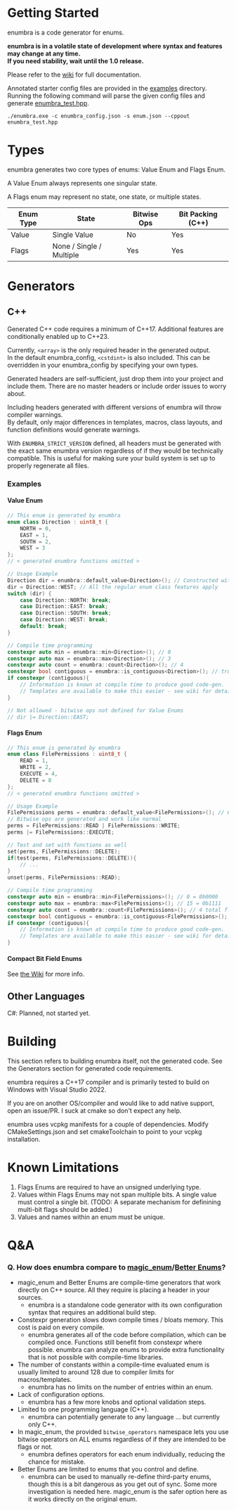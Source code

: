 # Getting Started

enumbra is a code generator for enums.

**enumbra is in a volatile state of development where syntax and features may change at any time.  
If you need stability, wait until the 1.0 release.**

Please refer to the [wiki](https://github.com/Scaless/enumbra/wiki) for full documentation.  

Annotated starter config files are provided in the [examples](/examples/) directory.  
Running the following command will parse the given config files and generate [enumbra_test.hpp](/examples/enumbra_test.hpp).  
```
./enumbra.exe -c enumbra_config.json -s enum.json --cppout enumbra_test.hpp
```

# Types
enumbra generates two core types of enums: Value Enum and Flags Enum.  

A Value Enum always represents one singular state.  

A Flags enum may represent no state, one state, or multiple states.

| Enum Type | State | Bitwise Ops | Bit Packing (C++) |
| --- | --- | --- | --- |
| Value | Single Value | No | Yes |
| Flags | None / Single / Multiple | Yes | Yes |


# Generators

## C++
Generated C++ code requires a minimum of C++17. Additional features are conditionally enabled up to C++23.  

Currently, `<array>` is the only required header in the generated output.  
In the default enumbra_config, `<cstdint>` is also included. This can be overridden in your enumbra_config by specifying your own types.  

Generated headers are self-sufficient, just drop them into your project and include them. There are no master headers or include order issues to worry about.

Including headers generated with different versions of enumbra will throw compiler warnings.  
By default, only major differences in templates, macros, class layouts, and function definitions would generate warnings.

With `ENUMBRA_STRICT_VERSION` defined, all headers must be generated with the exact same enumbra version regardless of if they would be technically compatible. This is useful for making sure your build system is set up to properly regenerate all files.  

### Examples

#### Value Enum

```c++
// This enum is generated by enumbra
enum class Direction : uint8_t {
    NORTH = 0,
    EAST = 1,
    SOUTH = 2,
    WEST = 3
};
// < generated enumbra functions omitted >

// Usage Example
Direction dir = enumbra::default_value<Direction>(); // Constructed with user-defined default value
dir = Direction::WEST; // All the regular enum class features apply
switch (dir) {
    case Direction::NORTH: break;
    case Direction::EAST: break;
    case Direction::SOUTH: break;
    case Direction::WEST: break;
    default: break;
}

// Compile time programming
constexpr auto min = enumbra::min<Direction>(); // 0
constexpr auto max = enumbra::max<Direction>(); // 3 
constexpr auto count = enumbra::count<Direction>(); // 4
constexpr bool contiguous = enumbra::is_contiguous<Direction>(); // true
if constexpr (contiguous){
    // Information is known at compile time to produce good code-gen. 
    // Templates are available to make this easier - see wiki for details
}

// Not allowed - bitwise ops not defined for Value Enums
// dir |= Direction::EAST;
```

#### Flags Enum

```c++
// This enum is generated by enumbra
enum class FilePermissions : uint8_t {
    READ = 1,
    WRITE = 2,
    EXECUTE = 4,
    DELETE = 8
};
// < generated enumbra functions omitted >

// Usage Example
FilePermissions perms = enumbra::default_value<FilePermissions>(); // Constructed with user-defined default value
// Bitwise ops are generated and work like normal
perms = FilePermissions::READ | FilePermissions::WRITE;
perms |= FilePermissions::EXECUTE; 

// Test and set with functions as well
set(perms, FilePermissions::DELETE);
if(test(perms, FilePermissions::DELETE)){
    // ...
}
unset(perms, FilePermissions::READ);

// Compile time programming
constexpr auto min = enumbra::min<FilePermissions>(); // 0 = 0b0000
constexpr auto max = enumbra::max<FilePermissions>(); // 15 = 0b1111
constexpr auto count = enumbra::count<FilePermissions>(); // 4 total flags
constexpr bool contiguous = enumbra::is_contiguous<FilePermissions>(); // true
if constexpr (contiguous){
    // Information is known at compile time to produce good code-gen. 
    // Templates are available to make this easier - see wiki for details
}

```

#### Compact Bit Field Enums

See [the Wiki](https://github.com/Scaless/enumbra/wiki/CPP-Packed-Enums) for more info.

## Other Languages
C#: Planned, not started yet.  


# Building
This section refers to building enumbra itself, not the generated code. See the Generators section for generated code requirements.

enumbra requires a C++17 compiler and is primarily tested to build on Windows with Visual Studio 2022. 

If you are on another OS/compiler and would like to add native support, open an issue/PR. I suck at cmake so don't expect any help.

enumbra uses vcpkg manifests for a couple of dependencies. Modify CMakeSettings.json and set cmakeToolchain to point to your vcpkg installation.

# Known Limitations
1. Flags Enums are required to have an unsigned underlying type.
2. Values within Flags Enums may not span multiple bits. A single value must control a single bit. (TODO: A separate mechanism for definining multi-bit flags should be added.)
3. Values and names within an enum must be unique.

# Q&A

### Q. How does enumbra compare to [magic_enum](https://github.com/Neargye/magic_enum)/[Better Enums](http://aantron.github.io/better-enums/index.html)?

* magic_enum and Better Enums are compile-time generators that work directly on C++ source. All they require is placing a header in your sources.
  * enumbra is a standalone code generator with its own configuration syntax that requires an additional build step.
* Constexpr generation slows down compile times / bloats memory. This cost is paid on every compile.
  * enumbra generates all of the code before compilation, which can be compiled once. Functions still benefit from constexpr where possible. enumbra can analyze enums to provide extra functionality that is not possible with compile-time libraries.
* The number of constants within a compile-time evaluated enum is usually limited to around 128 due to compiler limits for macros/templates.
  * enumbra has no limits on the number of entries within an enum.
* Lack of configuration options.
  * enumbra has a few more knobs and optional validation steps.
* Limited to one programming language (C++).
  * enumbra can potentially generate to any language ... but currently only C++.
* In magic_enum, the provided `bitwise_operators` namespace lets you use bitwise operators on ALL enums regardless of if they are intended to be flags or not.
  * enumbra defines operators for each enum individually, reducing the chance for mistake.
* Better Enums are limited to enums that you control and define.
  * enumbra can be used to manually re-define third-party enums, though this is a bit dangerous as you get out of sync. Some more investigation is needed here. magic_enum is the safer option here as it works directly on the original enum.
